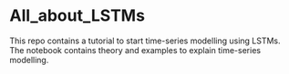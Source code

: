 # All_about_LSTMs
This repo contains a tutorial to start time-series modelling using LSTMs. The notebook contains theory and examples to explain time-series modelling.
